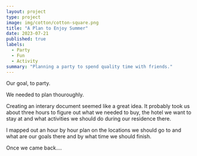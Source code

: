 ```yaml
---
layout: project
type: project
image: img/cotton/cotton-square.png
title: "A Plan to Enjoy Summer"
date: 2023-07-21
published: true
labels:
  - Party
  - Fun
  - Activity
summary: "Planning a party to spend quality time with friends."
---
```


Our goal, to party.

We needed to plan thouroughly.

Creating an interary document seemed like a great idea. It probably took us about three hours to figure out what we needed to buy, the hotel we want to stay at and what activities we should do during our residence there.

I mapped out an hour by hour plan on the locations we should go to and what are our goals there and by what time we should finish.

Once we came back....
